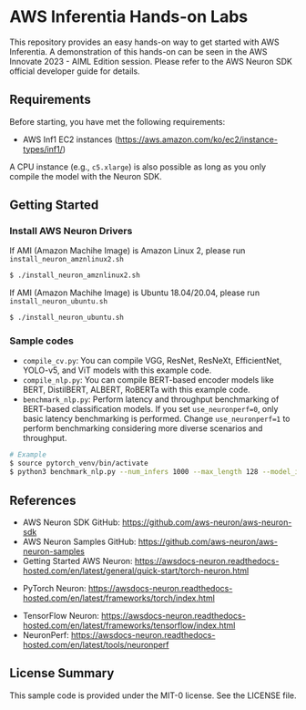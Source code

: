 # AWS Inferentia Hands-on Labs

This repository provides an easy hands-on way to get started with AWS Inferentia.
A demonstration of this hands-on can be seen in the AWS Innovate 2023 - AIML Edition session.
Please refer to the AWS Neuron SDK official developer guide for details.

## Requirements
Before starting, you have met the following requirements:
- AWS Inf1 EC2 instances (https://aws.amazon.com/ko/ec2/instance-types/inf1/)

A CPU instance (e.g., `c5.xlarge`) is also possible as long as you only compile the model with the Neuron SDK.

## Getting Started

### Install AWS Neuron Drivers
If AMI (Amazon Machihe Image) is Amazon Linux 2, please run `install_neuron_amznlinux2.sh`
```bash
$ ./install_neuron_amznlinux2.sh
```
If AMI (Amazon Machihe Image) is Ubuntu 18.04/20.04, please run `install_neuron_ubuntu.sh`
```bash
$ ./install_neuron_ubuntu.sh
```

### Sample codes
- `compile_cv.py`: You can compile VGG, ResNet, ResNeXt, EfficientNet, YOLO-v5, and ViT models with this example code.
- `compile_nlp.py`: You can compile BERT-based encoder models like BERT, DistilBERT, ALBERT, RoBERTa with this example code.
- `benchmark_nlp.py`: Perform latency and throughput benchmarking of BERT-based classification models. If you set `use_neuronperf=0`, only basic latency benchmarking is performed. Change `use_neuronperf=1` to perform benchmarking considering more diverse scenarios and throughput.

```bash
# Example
$ source pytorch_venv/bin/activate
$ python3 benchmark_nlp.py --num_infers 1000 --max_length 128 --model_id distilbert-base-uncased-finetuned-sst-2-english --use_neuronperf 1
```

## References
- AWS Neuron SDK GitHub: https://github.com/aws-neuron/aws-neuron-sdk
- AWS Neuron Samples GitHub: https://github.com/aws-neuron/aws-neuron-samples
- Getting Started AWS Neuron: https://awsdocs-neuron.readthedocs-hosted.com/en/latest/general/quick-start/torch-neuron.html
* PyTorch Neuron: https://awsdocs-neuron.readthedocs-hosted.com/en/latest/frameworks/torch/index.html
- TensorFlow Neuron: https://awsdocs-neuron.readthedocs-hosted.com/en/latest/frameworks/tensorflow/index.html
- NeuronPerf: https://awsdocs-neuron.readthedocs-hosted.com/en/latest/tools/neuronperf


## License Summary
This sample code is provided under the MIT-0 license. See the LICENSE file.